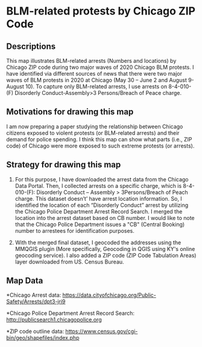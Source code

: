 # BLM-related protests by Chicago ZIP Code

<!-- /TOC -->

## Descriptions

This map illustrates BLM-related arrests (Numbers and locations) by Chicago ZIP code during two major waves of 2020 Chicago BLM protests. I have identified via different sources of news that there were two major waves of BLM protests in 2020 at Chicago (May 30 – June 2 and August 9-August 10). To capture only BLM-related arrests, I use arrests on 8-4-010-(F) Disorderly Conduct-Assembly>3 Persons/Breach of Peace charge.

<!-- /TOC -->

## Motivations for drawing this map
I am now preparing a paper studying the relationship between Chicago citizens exposed to violent protests (or BLM-related arrests) and their demand for police spending. I think this map can show what parts (i.e., ZIP code) of Chicago were more exposed to such extreme protests (or arrests).

## Strategy for drawing this map
1. For this purpose, I have downloaded the arrest data from the Chicago Data Portal. Then, I collected arrests on a specific charge, which is 8-4-010-(F): Disorderly Conduct – Assembly > 3Persons/Breach of Peach charge. This dataset doesn’t’ have arrest location information. So, I identified the location of each “Disorderly Conduct” arrest by utilizing the Chicago Police Department Arrest Record Search. I merged the location into the arrest dataset based on CB number. I would like to note that the Chicago Police Department issues a "CB" (Central Booking) number to arrestees for identification purposes. 

2. With the merged final dataset, I geocoded the addresses using the MMQGIS plugin (More specifically, Geocoding in QGIS using KY's online geocoding service). I also added a ZIP code (ZIP Code Tabulation Areas) layer downloaded from US. Census Bureau.  


<!-- /TOC -->

## Map Data 
*Chicago Arrest data: https://data.cityofchicago.org/Public-Safety/Arrests/dpt3-jri9 

*Chicago Police Department Arrest Record Search: http://publicsearch1.chicagopolice.org

*ZIP code outline data: https://www.census.gov/cgi-bin/geo/shapefiles/index.php